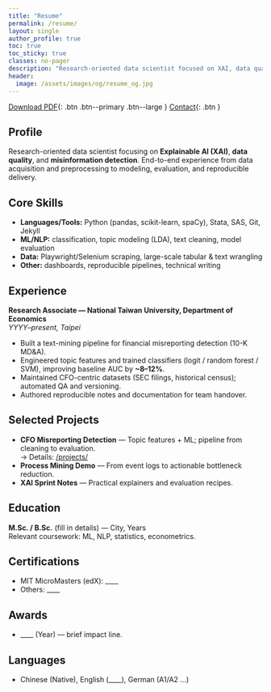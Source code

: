 ```yaml
---
title: "Resume"
permalink: /resume/
layout: single
author_profile: true
toc: true
toc_sticky: true
classes: no-pager
description: "Research-oriented data scientist focused on XAI, data quality, and misinformation detection."
header:
  image: /assets/images/og/resume_og.jpg
---
```


[Download PDF](/assets/cv/WeiJu_Liao_CV.pdf){: .btn .btn--primary .btn--large }
[Contact](/contact/){: .btn }

## Profile
Research-oriented data scientist focusing on **Explainable AI (XAI)**, **data quality**, and **misinformation detection**. End-to-end experience from data acquisition and preprocessing to modeling, evaluation, and reproducible delivery.

## Core Skills
- **Languages/Tools:** Python (pandas, scikit-learn, spaCy), Stata, SAS, Git, Jekyll
- **ML/NLP:** classification, topic modeling (LDA), text cleaning, model evaluation
- **Data:** Playwright/Selenium scraping, large-scale tabular & text wrangling
- **Other:** dashboards, reproducible pipelines, technical writing

## Experience
**Research Associate — National Taiwan University, Department of Economics**  
*YYYY–present, Taipei*  
- Built a text-mining pipeline for financial misreporting detection (10-K MD&A).  
- Engineered topic features and trained classifiers (logit / random forest / SVM), improving baseline AUC by **~8–12%**.  
- Maintained CFO-centric datasets (SEC filings, historical census); automated QA and versioning.  
- Authored reproducible notes and documentation for team handover.

## Selected Projects
- **CFO Misreporting Detection** — Topic features + ML; pipeline from cleaning to evaluation.  
  → Details: [/projects/](/projects/)
- **Process Mining Demo** — From event logs to actionable bottleneck reduction.  
- **XAI Sprint Notes** — Practical explainers and evaluation recipes.

## Education
**M.Sc. / B.Sc.** (fill in details) — City, Years  
Relevant coursework: ML, NLP, statistics, econometrics.

## Certifications
- MIT MicroMasters (edX): ____  
- Others: ____

## Awards
- ____ (Year) — brief impact line.

## Languages
- Chinese (Native), English (____), German (A1/A2 …)
